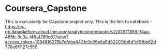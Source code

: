 # Coursera_Capstone
This is exclusively for Capstone project only.
This is the link to notebook - https://eu-gb.dataplatform.cloud.ibm.com/analytics/notebooks/v2/03971858-74aa-485b-9e3a-f4ffaf789c67/view?access_token=1094816275b7efdbe643fc0c85e6a5d33207db6d1cf9fbb62d778e8f1127c556
